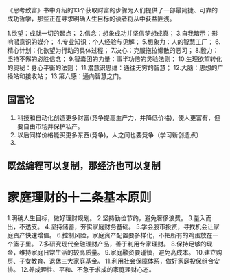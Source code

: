 《思考致富》书中介绍的13个获取财富的步骤为人们提供了一部最简捷、可靠的成功哲学，那些正在寻求明确人生目标的读者将从中获益匪浅。

1.欲望：成就一切的起点；
2.信念：想象成功并坚信梦想成真；
3.自我暗示：影响潜意识的媒介；
4.专业知识：个人经验与见解；
5.想象力：人的智慧工厂；
6.精心计划：化欲望为行动的具体过程；
7.决心：克服拖拉懒散的恶习；
8.毅力：坚持不懈的必胜信念；
9.智囊团的力量：事半功倍的灵验法则；
10.生理欲望转化的奥秘：身心平衡的法则；
11.潜意识思维：通往无穷的智慧；
12.大脑：思想的广播站和接收站；
13.第六感：通向智慧之门。


## 国富论

1. 科技和自动化创造更多财富(竞争提高生产力，并降低价格)，使人更富有，但要自由市场并保护私产。
2. 以后同样价格能买更多东西(竞争)，人之间也要竞争（学习新创造点）
3. 

## 既然编程可以复制，那经济也可以复制

#  家庭理财的十二条基本原则

1.明确人生目标，做好理财规划。
2.坚持勤俭节约，避免奢侈浪费。
3.量入而出，不透支。
4.坚持储蓄，夯实家庭财务基础。
5.学会股市投资，寻找机会让家庭资产快速增值。
6.控制风险，家庭资产配置要多样化，不把所有的鸡蛋放在一个篮子里。
7.多研究现代金融理财产品，善于利用专家理财。
8.保持足够的现金，维持家庭日常生活的较高质量。
9.家庭融资要谨慎，避免高成本。
10.建立购房、子女教育、退休三大家庭基金。
11.利用社会保障体系，做好家庭投保组合安排。
12.养成理性、平和、不急于求成的家庭理财心态。
